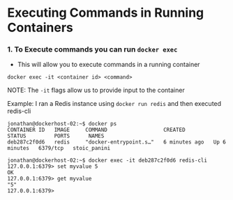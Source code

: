 # Executing Commands in Running Containers

### 1. To Execute commands you can run `docker exec`

- This will allow you to execute commands in a running container

```
docker exec -it <container id> <command>
```

NOTE: The `-it` flags allow us to provide input to the container

Example: I ran a Redis instance using `docker run redis` and then executed redis-cli

```
jonathan@dockerhost-02:~$ docker ps
CONTAINER ID   IMAGE     COMMAND                  CREATED         STATUS         PORTS      NAMES
deb287c2f0d6   redis     "docker-entrypoint.s…"   6 minutes ago   Up 6 minutes   6379/tcp   stoic_panini

jonathan@dockerhost-02:~$ docker exec -it deb287c2f0d6 redis-cli
127.0.0.1:6379> set myvalue 5
OK
127.0.0.1:6379> get myvalue
"5"
127.0.0.1:6379>
```